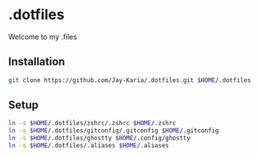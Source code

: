 # .dotfiles

Welcome to my .files

## Installation

```bash
git clone https://github.com/Jay-Karia/.dotfiles.git $HOME/.dotfiles
```

## Setup

```bash
ln -s $HOME/.dotfiles/zshrc/.zshrc $HOME/.zshrc
ln -s $HOME/.dotfiles/gitconfig/.gitconfig $HOME/.gitconfig
ln -s $HOME/.dotfiles/ghostty $HOME/.config/ghostty
ln -s $HOME/.dotfiles/.aliases $HOME/.aliases
```
